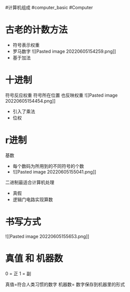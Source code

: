 #计算机组成 #computer_basic #Computer 
# 古老的计数方法
- 符号表示权重
- 罗马数字
![[Pasted image 20220605154259.png]]
- 基于加法
# 十进制
符号反应权重
符号所在位置 也反映权重
![[Pasted image 20220605154454.png]]
- 引入了乘法
- 位权

# r进制
基数
- 每个数码为所用到的不同符号的个数
- ![[Pasted image 20220605155041.png]]

二进制最适合计算机处理
- 真假
- 逻辑门电路实现算数

# 书写方式
![[Pasted image 20220605155653.png]]

# 真值 和 机器数
0 = 正
1 = 副

真值=符合人类习惯的数字
机器数= 数字保存到机器里的形式